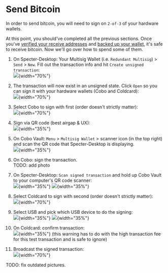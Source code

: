 # Send Bitcoin

In order to send bitcoin, you will need to sign on `2-of-3` of your hardware wallets.

At this point, you should've completed all the previous sections.
Once you've [verified your receive addresses](#verify-receive-address) and [backed up your wallet](#backup-wallet), it's safe to receive bitcoin.
Now we'll go over how to spend some of them.

1. On Specter-Desktop: Your Multisig Wallet (i.e. `Redundant Multisig`) > `Send` > `New`. Fill out the transaction info and hit `Create unsigned transaction`:  
![](./assets/img/send-bitcoin-specter-create-skeleton.png){width="70%"} 

1. The transaction will now exist in an unsigned state.
Click `Open` so you can sign it with your hardware wallets (Cobo and Coldcard):  
![](./assets/img/send-bitcoin-specter-unsigned-skeleton.png){width="70%"}

1. Select Cobo to sign with first (order doesn't strictly matter):  
![](./assets/img/send-bitcoin-specter-open-skeleton-cobo.png){width="70%"} 

1. Sign via QR code (best airgap & UX):  
![](./assets/img/send-bitcoin-specter-sign-cobo.png){width="35%"}  

1. On Cobo Vault: `Menu` > `Multisig Wallet` > scanner icon (in the top right) and scan the QR code that Specter-Desktop is displaying.  
![](./assets/img/send-bitcoin-cobo-scan-icon.jpg){width="35%"}

1. On Cobo: sign the transaction.  
TODO: add photo  

1. On Specter-Desktop: `Scan signed transaction` and hold up Cobo Vault to your computer's QR code scanner:  
![](./assets/img/send-bitcoin-specter-cobo-scan.jpg){width="35%"}
![](./assets/img/send-bitcoin-specter-cobo-qr.jpeg){width="35%"}

1. Select Coldcard to sign with second (order doesn't strictly matter):  
![](./assets/img/send-bitcoin-specter-open-skeleton-coldcard.png){width="70%"}

1. Select USB and pick which USB device to do the signing:  
![](./assets/img/send-bitcoin-coldcard-sign-type.png){width="35%"}
![](./assets/img/send-bitcoin-coldcard-sign-usb.png){width="35%"}

1. On Coldcard: confirm transaction:  
![](./assets/img/send-bitcoin-coldcard-device-confirmation.jpeg){width="35%"}
(this warning has to do with the high transaction fee for this test transaction and is safe to ignore)

1. Broadcast the signed transaction:  
![](./assets/img/send-bitcoin-specter-broadcast.png){width="70%"}


TODO: fix outdated pictures.

